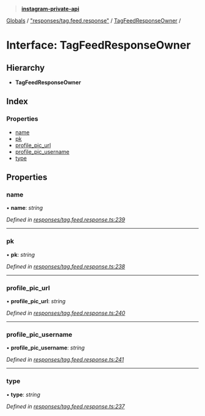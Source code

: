 > **[instagram-private-api](../README.md)**

[Globals](../README.md) / ["responses/tag.feed.response"](../modules/_responses_tag_feed_response_.md) / [TagFeedResponseOwner](_responses_tag_feed_response_.tagfeedresponseowner.md) /

# Interface: TagFeedResponseOwner

## Hierarchy

* **TagFeedResponseOwner**

## Index

### Properties

* [name](_responses_tag_feed_response_.tagfeedresponseowner.md#name)
* [pk](_responses_tag_feed_response_.tagfeedresponseowner.md#pk)
* [profile_pic_url](_responses_tag_feed_response_.tagfeedresponseowner.md#profile_pic_url)
* [profile_pic_username](_responses_tag_feed_response_.tagfeedresponseowner.md#profile_pic_username)
* [type](_responses_tag_feed_response_.tagfeedresponseowner.md#type)

## Properties

###  name

• **name**: *string*

*Defined in [responses/tag.feed.response.ts:239](https://github.com/dilame/instagram-private-api/blob/3e16058/src/responses/tag.feed.response.ts#L239)*

___

###  pk

• **pk**: *string*

*Defined in [responses/tag.feed.response.ts:238](https://github.com/dilame/instagram-private-api/blob/3e16058/src/responses/tag.feed.response.ts#L238)*

___

###  profile_pic_url

• **profile_pic_url**: *string*

*Defined in [responses/tag.feed.response.ts:240](https://github.com/dilame/instagram-private-api/blob/3e16058/src/responses/tag.feed.response.ts#L240)*

___

###  profile_pic_username

• **profile_pic_username**: *string*

*Defined in [responses/tag.feed.response.ts:241](https://github.com/dilame/instagram-private-api/blob/3e16058/src/responses/tag.feed.response.ts#L241)*

___

###  type

• **type**: *string*

*Defined in [responses/tag.feed.response.ts:237](https://github.com/dilame/instagram-private-api/blob/3e16058/src/responses/tag.feed.response.ts#L237)*